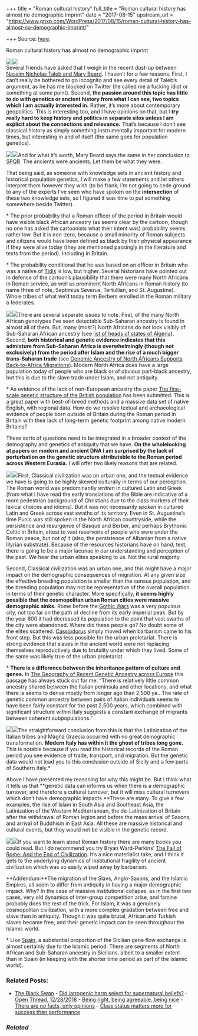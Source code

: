 +++
title = "Roman cultural history"
full_title = "Roman cultural history has almost no demographic imprint"
date = "2017-08-15"
upstream_url = "https://www.gnxp.com/WordPress/2017/08/15/roman-cultural-history-has-almost-no-demographic-imprint/"

+++
Source: [here](https://www.gnxp.com/WordPress/2017/08/15/roman-cultural-history-has-almost-no-demographic-imprint/).

Roman cultural history has almost no demographic imprint

[![](https://i0.wp.com/www.gnxp.com/WordPress/wp-content/uploads/2017/08/roman.jpg?resize=600%2C351)![](https://i0.wp.com/www.gnxp.com/WordPress/wp-content/uploads/2017/08/roman.jpg?resize=600%2C351)](http://www.npr.org/sections/thetwo-way/2017/08/07/542077027/a-cartoons-black-star-prompts-a-fight-what-did-roman-britain-look-like)  
Several friends have asked that I weigh in the recent dust-up between [Nassim Nicholas Taleb and Mary Beard](http://www.npr.org/sections/thetwo-way/2017/08/07/542077027/a-cartoons-black-star-prompts-a-fight-what-did-roman-britain-look-like). I haven’t for a few reasons. First, I can’t really be bothered to go incognito and see every detail of Taleb’s argument, as he has me blocked on Twitter (he called me a fucking idiot or something at some point). Second, **the passion around this topic has little to do with genetics or ancient history from what I can see, two topics which I am actually interested in.** Rather, it’s more about contemporary geopolitics. This is interesting too, and I have opinions on that, but I **try really hard to keep history and politics in separate silos unless I am explicit about the connections and relevance.** That’s because I don’t see classical history as simply something instrumentally important for modern times, but interesting in and of itself (the same goes for population genetics).

[![](https://i0.wp.com/www.gnxp.com/WordPress/wp-content/uploads/2017/08/spq.jpeg?resize=181%2C278)![](https://i0.wp.com/www.gnxp.com/WordPress/wp-content/uploads/2017/08/spq.jpeg?resize=181%2C278)](https://www.amazon.com/exec/obidos/ASIN/B0108U7IHO/geneexpressio-20)And for what it’s worth, Mary Beard says the same in her conclusion to [SPQR](https://www.amazon.com/exec/obidos/ASIN/B0108U7IHO/geneexpressio-20). The ancients were ancients. Let them be what they were.

That being said, as someone with knowledge sets in ancient history and historical population genetics, I will make a few statements and let others interpret them however they wish (to be frank, I’m not going to cede ground to any of the experts I’ve seen who have spoken on the **intersection** of these two knowledge sets, so I figured it was time to put something somewhere beside Twitter).

\* The prior probability that a Roman officer of the period in Britain would have visible black African ancestry (as seems clear by the cartoon, though no one has asked the cartoonists what their intent was) probability seems rather low. But it is non-zero, because a small minority of Roman subjects and citizens would have been defined as black by their physical appearance if they were alive today (they are mentioned passingly in the literature and texts from the period). Including in Britain.

\* The probability conditional that he was based on an officer in Britain who was a native of [Tidis](https://en.wikipedia.org/wiki/Tiddis) is low, but higher. Several historians have pointed out in defense of the cartoon’s plausibility that there were many North Africans in Roman service, as well as prominent North Africans in Roman history (to name three of note, Septimius Severus, Tertullian, and St. Augustine). Whole tribes of what we’d today term Berbers enrolled in the Roman military a federates.

[![](https://i0.wp.com/www.gnxp.com/WordPress/wp-content/uploads/2017/08/greatsea.jpeg?resize=184%2C274)![](https://i0.wp.com/www.gnxp.com/WordPress/wp-content/uploads/2017/08/greatsea.jpeg?resize=184%2C274)](https://www.amazon.com/exec/obidos/ASIN/B00551S1HI/geneexpressio-20)There are several separate issues to note. First, of the many North African genotypes I’ve seen detectable Sub-Saharan ancestry is found in almost all of them. But, many (most?) North Africans do not look visibly of Sub-Saharan African ancestry (see [list of heads of states of Algeria](https://en.wikipedia.org/wiki/List_of_heads_of_state_of_Algeria)). Second, **both historical and genetic evidence indicates that this admixture from Sub-Saharan Africa is overwhelmingly (though not exclusively) from the period after Islam and the rise of a much bigger trans-Saharan trade** (see [Genomic Ancestry of North Africans Supports Back-to-Africa Migrations](http://journals.plos.org/plosgenetics/article?id=10.1371/journal.pgen.1002397)). Modern North Africa does have a large population today of people who are black or of obvious part-black ancestry, but this is due to the slave trade under Islam, and not antiquity.

\* As evidence of the lack of non-European ancestry the paper [The fine-scale genetic structure of the British population](http://www.nature.com/nature/journal/v519/n7543/full/nature14230.html) has been submitted. This is a great paper with best-of-breed methods and a massive data set of native English, with regional data. How do we resolve textual and archaeological evidence of people born outside of Britain during the Roman period in Britain with their lack of long-term genetic footprint among native modern Britains?

These sorts of questions need to be integrated in a broader context of the demography and genetics of antiquity that we have. **On the wholelooking at papers on modern and ancient DNA I am surprised by the lack of perturbation on the genetic structure attributable to the Roman period across Western Eurasia.** I will offer two likely reasons that are related.

[![](https://i0.wp.com/www.gnxp.com/WordPress/wp-content/uploads/2017/08/empiresandbarbarians-1.jpeg?resize=183%2C276)![](https://i0.wp.com/www.gnxp.com/WordPress/wp-content/uploads/2017/08/empiresandbarbarians-1.jpeg?resize=183%2C276)](https://www.amazon.com/exec/obidos/ASIN/B0035KD36U/geneexpressio-20)First, Classical civilization was an urban one, and the textual evidence we have is going to be highly skewed culturally in terms of our perception. The Roman world was predominantly *written* in cultured Latin and Greek (from what I have read the early translations of the Bible are indicative of a more pedestrian background of Christians due to the class markers of their lexical choices and idioms). But it was not necessarily *spoken* in cultured Latin and Greek across vast swaths of its territory. Even in St. Augustine’s time Punic was still spoken in the North African countryside, while the persistence and resurgence of Basque and Berber, and perhaps Brythonic Celtic in Britain, attest to vast reservoirs of people who were under the Roman peace, but not *of* it (also, the persistence of Albanian from a native Illyrian substrate). Because of the resources historians have on hand, text, there is going to be a major lacunae in our understanding and perception of the past. We hear the urban elites speaking to us. Not the rural majority.

Second, Classical civilization was an urban one, and this might have a major impact on the demographic consequences of migration. At any given size the effective breeding population is smaller than the census population, and the breeding population may not be representative of the overall population in terms of their genetic character. More specifically, **it seems highly possible that the cosmopolitan urban Roman cities were massive demographic sinks.** Rome before the [Gothic Wars](https://en.wikipedia.org/wiki/Gothic_War_(535%E2%80%93554)) was a very populous city, not too far on the path of decline from its early imperial peak. But by the year 600 it had decreased its population to the point that vast swaths of the city were abandoned. Where did these people go? No doubt some of the elites scattered. [Cassiodorus](https://en.wikipedia.org/wiki/Cassiodorus) simply moved when barbarism came to his front step. But this was less possible for the urban proletariat. There is strong evidence that slaves in the ancient world were not replacing themselves reproductively due to brutality under which they lived. Some of the same was likely true of the urban proletariat.

\* **There is a difference between the inheritance pattern of culture and genes.** In [The Geography of Recent Genetic Ancestry across Europe](http://journals.plos.org/plosbiology/article?id=10.1371/journal.pbio.1001555) this passage has always stuck out for me: “There is relatively little common ancestry shared between the Italian peninsula and other locations, and what there is seems to derive mostly from longer ago than 2,500 ya…The rate of genetic common ancestry between pairs of Italian individuals seems to have been fairly constant for the past 2,500 years, which combined with significant structure within Italy suggests a constant exchange of migrants between coherent subpopulations.”

[![](https://i0.wp.com/www.gnxp.com/WordPress/wp-content/uploads/2017/08/fallofromanempire.jpeg?resize=168%2C256)![](https://i0.wp.com/www.gnxp.com/WordPress/wp-content/uploads/2017/08/fallofromanempire.jpeg?resize=168%2C256)](https://www.amazon.com/exec/obidos/ASIN/0195325419/geneexpressio-20)The straightforward conclusion from this is that the Latinization of the Italian tribes and Magna Graecia occurred with no great demographic transformation. **Modern Italy has within it the ghost of tribes long gone.** This is notable because if you read the historical records of the Roman period you see evidence of trade, transport, and migration. But the genetic data would not lead you to this conclusion outside of Sicily and a few parts of Southern Italy.\*

Above I have presented my reasoning for why this might be. But I think what it tells us that **genetic data can informs us when there is a demographic turnover, and therefore a cultural turnover, but it will miss cultural turnovers which don’t have demographic impacts.**These are many. To give a few examples, the rise of Islam in South Asia and Southeast Asia, the Latinization of the Western Mediterranean, the de-Latinization of Britain after the withdrawal of Roman legion and before the mass arrival of Saxons, and arrival of Buddhism in East Asia. All these are massive historical and cultural events, but they would not be visible in the genetic record.

[![](https://i0.wp.com/www.gnxp.com/WordPress/wp-content/uploads/2017/08/thefallofrome.jpeg?resize=184%2C275)![](https://i0.wp.com/www.gnxp.com/WordPress/wp-content/uploads/2017/08/thefallofrome.jpeg?resize=184%2C275)](https://www.amazon.com/exec/obidos/ASIN/B006OYD2K6/geneexpressio-20)If you want to learn about Roman history there are many books you could read. But I do recommend you try Bryan Ward-Perkins’ [The Fall of Rome: And the End of Civilization](https://www.amazon.com/exec/obidos/ASIN/B006OYD2K6/geneexpressio-20). It’s a nice materialist take, and I think it gets to the underlying dynamics of institutional fragility of ancient civilization which was so easily wiped away by barbarism.

**Addendum:**The migration of the Slavs, Anglo-Saxons, and the Islamic Empires, all seem to differ from antiquity in having a major demographic impact. Why? In the case of massive institutional collapse, as in the first two cases, very old dynamics of inter-group competition arise, and famine probably does the rest of the trick. For Islam, it was a genuinely cosmopolitan civilization, with a more complex gradation between free and slave than in antiquity. Though it was quite brutal, African and Turkish slaves became free, and their genetic impact can be seen throughout the Islamic world.

\* Like [Spain](http://www.pnas.org/content/110/29/11791.full), a substantial proportion of the Sicilian gene flow exchange is almost certainly due to the Islamic period. There are segments of North African and Sub-Saharan ancestry in Sicilians, albeit to a smaller extent than in Spain (in keeping with the shorter time period as part of the Islamic world).

### Related Posts:

- [The Black
  Swan](https://www.gnxp.com/WordPress/2007/06/15/the-black-swan/) - [Did iatrogenic harm select for supernatural
  beliefs?](https://www.gnxp.com/WordPress/2009/09/16/did-iatrogenic-harm-select-for-supernatural-beliefs/) - [Open Thread,
  12/28/2018](https://www.gnxp.com/WordPress/2018/12/28/open-thread-12-28-2018/) - [Being right, being agreeable, being
  nice](https://www.gnxp.com/WordPress/2020/12/18/being-right-being-agreeable-being-nice/) - [There are no facts, only
  opinions](https://www.gnxp.com/WordPress/2006/07/17/there-are-no-facts-only-opinions/) - [Class status matters more for success than
  performance](https://www.gnxp.com/WordPress/2016/07/25/class-status-matters-more-for-success-than-performance/)

### *Related*

[](https://www.addtoany.com/add_to/facebook?linkurl=https%3A%2F%2Fwww.gnxp.com%2FWordPress%2F2017%2F08%2F15%2Froman-cultural-history-has-almost-no-demographic-imprint%2F&linkname=Roman%20cultural%20history%20has%20almost%20no%20demographic%20imprint "Facebook")[](https://www.addtoany.com/add_to/twitter?linkurl=https%3A%2F%2Fwww.gnxp.com%2FWordPress%2F2017%2F08%2F15%2Froman-cultural-history-has-almost-no-demographic-imprint%2F&linkname=Roman%20cultural%20history%20has%20almost%20no%20demographic%20imprint "Twitter")[](https://www.addtoany.com/add_to/email?linkurl=https%3A%2F%2Fwww.gnxp.com%2FWordPress%2F2017%2F08%2F15%2Froman-cultural-history-has-almost-no-demographic-imprint%2F&linkname=Roman%20cultural%20history%20has%20almost%20no%20demographic%20imprint "Email")[](https://www.addtoany.com/share)
